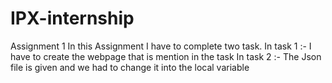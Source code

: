 # IPX-internship
Assignment 1
In this Assignment I have to complete two task.
In task 1 :- 
I have to create the webpage that is mention in the task 
In task 2 :-
The Json file is given and we had to change it into the local variable
